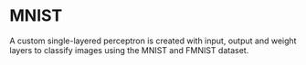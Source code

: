 # MNIST
A custom single-layered perceptron is created with input, output and weight layers to classify images using the MNIST and FMNIST dataset. 
